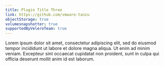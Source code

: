 ```yaml
---
title: Plugin Title Three
link: https://github.com/vmware-tanzu
objectStorage: true
volumesnapshotter: true
supportedByVeleroTeam: true
---
```

Lorem ipsum dolor sit amet, consectetur adipiscing elit, sed do eiusmod tempor incididunt ut labore et dolore magna aliqua. Ut enim ad minim veniam. Excepteur sint occaecat cupidatat non proident, sunt in culpa qui officia deserunt mollit anim id est laborum.